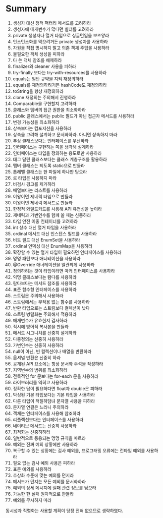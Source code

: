 # Summary



1. 생성자 대신 정적 팩터리 메서드를 고려하라
2. 생성자에 매개변수가 많다면 빌더를 고려하라
3. private 생성자나 열거 타입으로 싱글턴임을 보즈앟라
4. 인스턴스화를 막으려거든 private 생성자를 사용하라
5. 자원을 직접 명시하지 말고 의존 객체 주입을 사용하라
6. 불필요한 객체 생성을 피하라
7. 다 쓴 객체 참조를 해제하라
8. finalizer와 cleaner 사용을 피하라
9. try-finally 보다는 try-with-resources를 사용하라
10. equals는 일반 규약을 지켜 재정의하라
11. equals를 재정의하려거든 hashCode도 재정의하라
12. toString을 항상 재정의하라
13. clone 재정의는 주의해서 진행하라
14. Comparable을 구현할지 고려하라
15. 클래스와 멤버의 접근 권한을 최소화하라
16. public 클래스에서는 public 필드가 아닌 접근자 메서드를 사용하라
17. 변경 가능성을 최소화하라
18. 상속보다는 컴포지션을 사용하라
19. 상속을 고려해 설계하고 문서화하라. 아니면 상속하지 마라
20. 추상 클래스보다는 인터페이스를 우선하라
21. 인터페이스는 구현하는 쪽을 생각해 설계하라
22. 인터페이스는 타입을 정의하는 용도로만 사용하라
23. 태그 달린 클래스보다는 클래스 계층구조를 활용하라
24. 멤버 클래스는 되도록 static으로 만들라
25. 톱레벨 클래스는 한 파일에 하나만 담으라
26. 로 타입은 사용하지 마라
27. 비검사 경고를 제거하라
28. 배열보다는 리스트를 사용하라
29. 이왕이면 제네릭 타입으로 만들라
30. 이왕이면 제네릭 메서드로 만들라
31. 한정적 와일드카드를 사용해 API 유연성을 높이라
32. 제네릭과 가변인수를 함께 쓸 때는 신중하라
33. 타입 안전 이종 컨테이너를 고려하라
34. int 상수 대신 열거 타입을 사용하라
35. ordinal 메서드 대신 인스턴스 필드를 사용하라
36. 비트 필드 대신 EnumSet을 사용하라
37. ordinal 인덱싱 대신 EnumMap을 사용하라
38. 확장할 수 있는 열거 타입이 필요하면 인터페이스를 사용하라
39. 명명 패턴보다 애너테이션을 사용하라
40. @Override 애너테이션을 일관되게 사용하라
41. 정의하려는 것이 타입이라면 마커 인터페이스를 사용하라
42. 익명 클래스보다는 람다를 사용하라
43. 람다보다는 메서드 참조를 사용하라
44. 표준 함수형 인터페이스를 사용하라
45. 스트림은 주의해서 사용하라
46. 스트림에서는 부작용 없는 함수를 사용하라
47. 반환 타입으로는 스트림보다 컬렉션이 낫다
48. 스트림 병렬화는 주의해서 적용하라
49. 매개변수가 유효한지 검사하라
50. 적시에 방어적 복사본을 만들라
51. 메서드 시그니처를 신중히 설계하라
52. 다중정의는 신중히 사용하라
53. 가변인수는 신중히 사용하라
54. null이 아닌, 빈 컬렉션이나 배열을 반환하라
55. 옵셔널 반환은 신중히 하라
56. 공개된 API 요소에는 항상 문서화 주석을 작성하라
57. 지역변수의 범위를 최소화하라
58. 전톡적인 for 문보다는 for-each 문을 사용하라
59. 라이브러리를 익히고 사용하라
60. 정확한 답이 필요하다면 float과 double은 피하라
61. 박싱된 기본 타입보다는 기본 타입을 사용하라
62. 다른 타입이 적절하담녀 문자열 사용을 피하라
63. 문자열 연결은 느리니 주의하라
64. 객체는 인터페이스를 사용해 참조하라
65. 리플렉션보다는 인터페이스를 사용하라
66. 네이티브 메서드는 신중히 사용하라
67. 최적화는 신중히하라
68. 일반적으로 통용되는 명명 규칙을 따르라
69. 예외는 진짜 예외 상황에만 사용하라
70. 복구할 수 있는 상황에는 검사 예외를, 프로그래밍 오류에는 런타임 예외를 사용하라
71. 필요 없는 검사 예외 사용은 피하라
72. 표준 예외를 사용하라
73. 추상화 수준에 맞는 예외를 던지라
74. 메서드가 던지는 모든 예외를 문서화하라
75. 예외의 상세 메시지에 실패 관련 정보를 담으라
76. 가능한 한 실패 원자적으로 만들라
77. 예외를 무시하지 마라



동시성과 직렬화는 사용할 계획이 당장 전혀 없으므로 생략하였다.